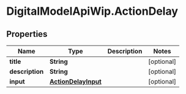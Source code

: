 # DigitalModelApiWip.ActionDelay

## Properties

Name | Type | Description | Notes
------------ | ------------- | ------------- | -------------
**title** | **String** |  | [optional] 
**description** | **String** |  | [optional] 
**input** | [**ActionDelayInput**](ActionDelayInput.md) |  | [optional] 


